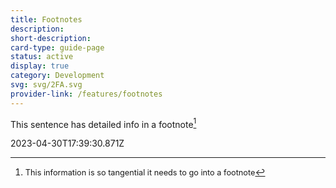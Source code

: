 ```yaml
---
title: Footnotes
description: 
short-description: 
card-type: guide-page
status: active
display: true
category: Development
svg: svg/2FA.svg
provider-link: /features/footnotes
---
```

<div class="content-section">
<div class="section-container" markdown="1">

This sentence has detailed info in a footnote[^1]

[^1]: <span style='font-size:0.91em'>This information is so tangential it needs to go into a footnote</span>
</div>
</div> 2023-04-30T17:39:30.871Z